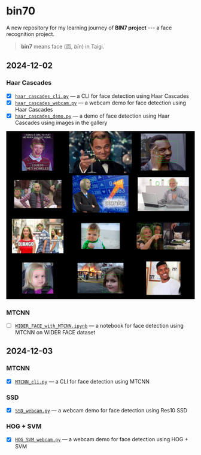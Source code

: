 # bin70

A new repository for my learning journey of **BIN7 project** --- a face recognition project.

> **bin7** means face (面, *bīn*) in Taigi.

## 2024-12-02

### Haar Cascades

- [x] [`haar_cascades_cli.py`](./face_detection/haar_cascades/haar_cascades_cli.py) — a CLI for face detection using Haar Cascades
- [x] [`haar_cascades_webcam.py`](./face_detection/haar_cascades/haar_cascades_webcam.py) — a webcam demo for face detection using Haar Cascades
- [x] [`haar_cascades_demo.py`](./face_detection/haar_cascades/haar_cascades_demo.py) — a demo of face detection using Haar Cascades using images in the gallery

![demo](./face_detection/haar_cascades/demo_by_haar_cascades.jpg)

### MTCNN

- [ ] [`WIDER_FACE_with_MTCNN.ipynb`](./face_detection/mtcnn/WIDER_FACE_with_MTCNN.ipynb) — a notebook for face detection using MTCNN on WIDER FACE dataset

## 2024-12-03

### MTCNN

- [x] [`MTCNN_cli.py`](./face_detection/mtcnn/MTCNN_cli.py) — a CLI for face detection using MTCNN

### SSD

- [x] [`SSD_webcam.py`](./face_detection/ssd/SSD_webcam.py) — a webcam demo for face detection using Res10 SSD

### HOG + SVM

- [x] [`HOG_SVM_webcam.py`](./face_detection/hog_svm/HOG_SVM_webcam.py) — a webcam demo for face detection using HOG + SVM
